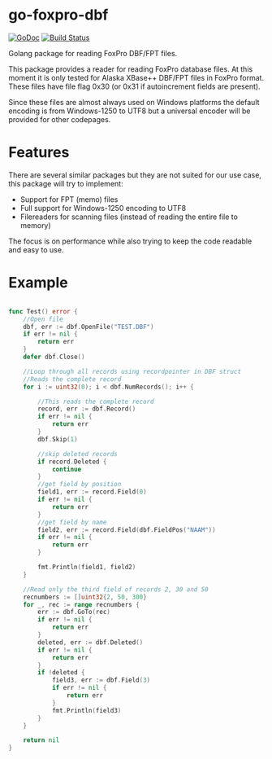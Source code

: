 # go-foxpro-dbf

[![GoDoc](https://godoc.org/github.com/golang/gddo?status.svg)](http://godoc.org/github.com/SebastiaanKlippert/go-foxpro-dbf)
[![Build Status](https://travis-ci.org/SebastiaanKlippert/go-foxpro-dbf.svg?branch=master)](https://travis-ci.org/SebastiaanKlippert/go-foxpro-dbf)


Golang package for reading FoxPro DBF/FPT files.

This package provides a reader for reading FoxPro database files.
At this moment it is only tested for Alaska XBase++ DBF/FPT files in FoxPro format.
These files have file flag 0x30 (or 0x31 if autoincrement fields are present).

Since these files are almost always used on Windows platforms the default encoding is
from Windows-1250 to UTF8 but a universal encoder will be provided for other codepages.

# Features 

There are several similar packages but they are not suited for our use case, this package will try to implement:
* Support for FPT (memo) files
* Full support for Windows-1250 encoding to UTF8
* Filereaders for scanning files (instead of reading the entire file to memory)

The focus is on performance while also trying to keep the code readable and easy to use.

# Example

```go

func Test() error {
	//Open file
	dbf, err := dbf.OpenFile("TEST.DBF")
	if err != nil {
		return err
	}
	defer dbf.Close()

	//Loop through all records using recordpointer in DBF struct
	//Reads the complete record
	for i := uint32(0); i < dbf.NumRecords(); i++ {

		//This reads the complete record
		record, err := dbf.Record()
		if err != nil {
			return err
		}
		dbf.Skip(1)

		//skip deleted records
		if record.Deleted {
			continue
		}
		//get field by position
		field1, err := record.Field(0)
		if err != nil {
			return err
		}
		//get field by name
		field2, err := record.Field(dbf.FieldPos("NAAM"))
		if err != nil {
			return err
		}

		fmt.Println(field1, field2)
	}

	//Read only the third field of records 2, 30 and 50
	recnumbers := []uint32{2, 50, 300}
	for _, rec := range recnumbers {
		err := dbf.GoTo(rec)
		if err != nil {
			return err
		}
		deleted, err := dbf.Deleted()
		if err != nil {
			return err
		}
		if !deleted {
			field3, err := dbf.Field(3)
			if err != nil {
				return err
			}
			fmt.Println(field3)
		}
	}

	return nil
}
```